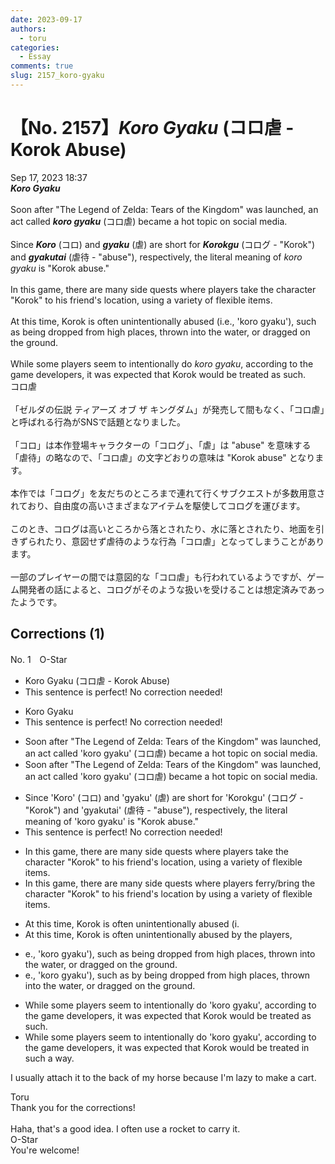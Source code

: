 ```yaml
---
date: 2023-09-17
authors:
  - toru
categories:
  - Essay
comments: true
slug: 2157_koro-gyaku
---
```


# 【No. 2157】<strong><em>Koro Gyaku</strong></em> (コロ虐 - Korok Abuse)
<div class="date">Sep 17, 2023 18:37</div>
<div id="post"><div id="body_show_ori">
<strong><em>Koro Gyaku</strong></em><br/><br/>Soon after "The Legend of Zelda: Tears of the Kingdom" was launched, an act called <strong><em>koro gyaku</em></strong> (コロ虐) became a hot topic on social media.<br/><br/>Since <strong><em>Koro</em></strong> (コロ) and <strong><em>gyaku</em></strong> (虐) are short for <strong><em>Korokgu</em></strong> (コログ - "Korok") and <strong><em>gyakutai</em></strong> (虐待 - "abuse"), respectively, the literal meaning of <em>koro gyaku</em> is "Korok abuse."<br/><br/>In this game, there are many side quests where players take the character "Korok" to his friend's location, using a variety of flexible items.<br/><br/>At this time, Korok is often unintentionally abused (i.e., 'koro gyaku'), such as being dropped from high places, thrown into the water, or dragged on the ground.<br/><br/>While some players seem to intentionally do <em>koro gyaku</em>, according to the game developers, it was expected that Korok would be treated as such.
</div></div>

<!-- more -->

<div id="post_ja"><div id="body_show_mo">
コロ虐<br/><br/>「ゼルダの伝説 ティアーズ オブ ザ キングダム」が発売して間もなく、「コロ虐」と呼ばれる行為がSNSで話題となりました。<br/><br/>「コロ」は本作登場キャラクターの「コログ」、「虐」は "abuse" を意味する「虐待」の略なので、「コロ虐」の文字どおりの意味は "Korok abuse" となります。<br/><br/>本作では「コログ」を友だちのところまで連れて行くサブクエストが多数用意されており、自由度の高いさまざまなアイテムを駆使してコログを運びます。<br/><br/>このとき、コログは高いところから落とされたり、水に落とされたり、地面を引きずられたり、意図せず虐待のような行為「コロ虐」となってしまうことがあります。<br/><br/>一部のプレイヤーの間では意図的な「コロ虐」も行われているようですが、ゲーム開発者の話によると、コログがそのような扱いを受けることは想定済みであったようです。
</div></div>

## Corrections (1)
<div id="block"><div class="first_name"> No. 1　<span class="just_name">O-Star</span></div><div id="block2">
<ul class="correction_field">
<li class="incorrect">Koro Gyaku (コロ虐 - Korok Abuse)</li>
<li class="corrected perfect">This sentence is perfect! No correction needed!</li>
</ul>
<ul class="correction_field">
<li class="incorrect">Koro Gyaku</li>
<li class="corrected perfect">This sentence is perfect! No correction needed!</li>
</ul>
<ul class="correction_field">
<li class="incorrect">Soon after "The Legend of Zelda: Tears of the Kingdom" was launched, an act called 'koro gyaku' (コロ虐) became a hot topic on social media.</li>
<li class="corrected correct">
Soon after "The Legend of Zelda: Tears of the Kingdom" <span class="sline"><span class="f_red">was</span></span> launched, an act called 'koro gyaku' (コロ虐) became a hot topic on social media.
</li>
</ul>
<ul class="correction_field">
<li class="incorrect">Since 'Koro' (コロ) and 'gyaku' (虐) are short for 'Korokgu' (コログ - "Korok") and 'gyakutai' (虐待 - "abuse"), respectively, the literal meaning of 'koro gyaku' is "Korok abuse."</li>
<li class="corrected perfect">This sentence is perfect! No correction needed!</li>
</ul>
<ul class="correction_field">
<li class="incorrect">In this game, there are many side quests where players take the character "Korok" to his friend's location, using a variety of flexible items.</li>
<li class="corrected correct">
In this game, there are many side quests where players <span class="f_blue">ferry/bring</span> the character "Korok" to his friend's location <span class="f_bold">by</span> using a variety of flexible items.
</li>
</ul>
<ul class="correction_field">
<li class="incorrect">At this time, Korok is often unintentionally abused (i.</li>
<li class="corrected correct">
At this time, Korok is often unintentionally abused <span class="f_bold">by the players, </span>
</li>
</ul>
<ul class="correction_field">
<li class="incorrect">e., 'koro gyaku'), such as being dropped from high places, thrown into the water, or dragged on the ground.</li>
<li class="corrected correct">
<span class="sline"><span class="f_red">e., 'koro gyaku')</span></span>, such as <span class="f_bold">by </span>being dropped from high places, thrown into the water, or dragged on the ground.
</li>
</ul>
<ul class="correction_field">
<li class="incorrect">While some players seem to intentionally do 'koro gyaku', according to the game developers, it was expected that Korok would be treated as such.</li>
<li class="corrected correct">
While some players seem to intentionally <span class="sline"><span class="f_red">do</span></span> 'koro gyaku', according to the game developers, it was expected that Korok would be treated <span class="f_bold">in such a way.</span>
</li>
</ul>
<p class="comment_small">
 I usually attach it to the back of my horse because I'm lazy to make a cart.
</p>

</div><div class="name"><span class="just_name">Toru</span><br>
Thank you for the corrections!<br/><br/>Haha, that's a good idea. I often use a rocket to carry it.
</div>
<div class="name"><span class="just_name">O-Star</span><br>
You're welcome!
</div>
</div>
